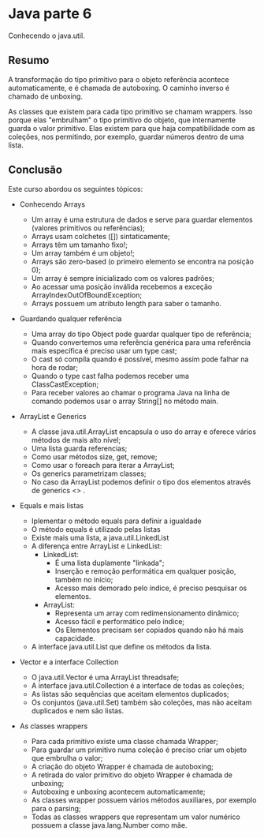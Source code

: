 # Java parte 6
Conhecendo o java.util.

## Resumo
A transformação do tipo primitivo para o objeto referência acontece automaticamente, e é chamada de autoboxing. O caminho inverso é chamado de unboxing.

As classes que existem para cada tipo primitivo se chamam wrappers. Isso porque elas "embrulham" o tipo primitivo do objeto, que internamente guarda o valor primitivo. Elas existem para que haja compatibilidade com as coleções, nos permitindo, por exemplo, guardar números dentro de uma lista.

## Conclusão
Este curso abordou os seguintes tópicos:

* Conhecendo Arrays
  * Um array é uma estrutura de dados e serve para guardar elementos (valores primitivos ou referências);
  * Arrays usam colchetes ([]) sintaticamente;
  * Arrays têm um tamanho fixo!;
  * Um array também é um objeto!;
  * Arrays são zero-based (o primeiro elemento se encontra na posição 0);
  * Um array é sempre inicializado com os valores padrões;
  * Ao acessar uma posição inválida recebemos a exceção ArrayIndexOutOfBoundException;
  * Arrays possuem um atributo length para saber o tamanho.
  
* Guardando qualquer referência
  * Uma array do tipo Object pode guardar qualquer tipo de referência;
  * Quando convertemos uma referência genérica para uma referência mais específica é preciso usar um type cast;
  * O cast só compila quando é possível, mesmo assim pode falhar na hora de rodar;
  * Quando o type cast falha podemos receber uma ClassCastException;
  * Para receber valores ao chamar o programa Java na linha de comando podemos usar o array String[] no método main.
  
* ArrayList e Generics
  * A classe java.util.ArrayList encapsula o uso do array e oferece vários métodos de mais alto nível;
  * Uma lista guarda referencias;
  * Como usar métodos size, get, remove;
  * Como usar o foreach para iterar a ArrayList;
  * Os generics parametrizam classes;
  * No caso da ArrayList podemos definir o tipo dos elementos através de generics <> .
  
* Equals e mais listas
  * Iplementar o método equals para definir a igualdade
  * O método equals é utilizado pelas listas
  * Existe mais uma lista, a java.util.LinkedList
  * A diferença entre ArrayList e LinkedList: 
     * LinkedList:
        * É uma lista duplamente "linkada";
        * Inserção e remoção performática em qualquer posição, também no início;
        * Acesso mais demorado pelo índice, é preciso pesquisar os elementos.
     * ArrayList:
       * Representa um array com redimensionamento dinâmico;
       * Acesso fácil e performático pelo índice;
       * Os Elementos precisam ser copiados quando não há mais capacidade.
  * A interface java.util.List que define os métodos da lista.
  
* Vector e a interface Collection
  * O java.util.Vector é uma ArrayList threadsafe;
  * A interface java.util.Collection é a interface de todas as coleções;
  * As listas são sequências que aceitam elementos duplicados;
  * Os conjuntos (java.util.Set) também são coleções, mas não aceitam duplicados e nem são listas.
  
* As classes wrappers
  * Para cada primitivo existe uma classe chamada Wrapper;
  * Para guardar um primitivo numa coleção é preciso criar um objeto que embrulha o valor;
  * A criação do objeto Wrapper é chamada de autoboxing;
  * A retirada do valor primitivo do objeto Wrapper é chamada de unboxing;
  * Autoboxing e unboxing acontecem automaticamente;
  * As classes wrapper possuem vários métodos auxiliares, por exemplo para o parsing;
  * Todas as classes wrappers que representam um valor numérico possuem a classe java.lang.Number como mãe.


  
